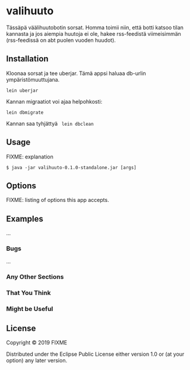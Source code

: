 # valihuuto
Tässäpä väälihuutobotin sorsat. 
Homma toimii niin, että botti katsoo tilan kannasta ja jos aiempia huutoja ei
 ole, hakee rss-feedistä viimeisimmän (rss-feedissä on abt puolen vuoden
  huudot). 

## Installation
Kloonaa sorsat ja tee uberjar. Tämä appsi haluaa db-urlin ympäristömuuttujana.
 ``` 
lein uberjar
```
Kannan migraatiot voi ajaa helpohkosti:

``` 
lein dbmigrate
```
Kannan saa tyhjättyä 
     ``` 
    lein dbclean
    ```
    
## Usage

FIXME: explanation

    $ java -jar valihuuto-0.1.0-standalone.jar [args]

## Options

FIXME: listing of options this app accepts.

## Examples

...

### Bugs

...

### Any Other Sections
### That You Think
### Might be Useful

## License

Copyright © 2019 FIXME

Distributed under the Eclipse Public License either version 1.0 or (at
your option) any later version.

